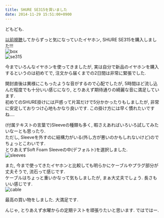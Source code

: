 ```yaml
---
title: SHURE SE315を買いました
date: 2014-11-29 15:51:00+0900
---
```


どもども.

[以前視聴](/entry/2014/05/06/entry/)してからずっと気になっていたイヤホン, SHURE SE315を購入しました!!!  
![box](https://lh4.googleusercontent.com/-C129-e5DtZg/VHltjpbEaFI/AAAAAAAADs4/ieXVWxcyfz8/s640/IMG_2595.JPG)  
![se315](https://lh4.googleusercontent.com/-OPNp0MRpYOA/VHltnLVSaCI/AAAAAAAADtA/g4STUewuEck/s640/IMG_2608.JPG)

今までいろんなイヤホンを使ってきましたが, 実は自分で新品のイヤホンを購入するというのは初めてで, 注文から届くまでの2日間は非常に緊張でした.

開封直後は異様にこもったような音がするので心配でしたが, 5時間ほど流し込んだ程度でも十分いい感じになり, とりあえず期待通りの綺麗な音に満足しています.  
初めてのSHURE掛けには戸惑って片耳だけで5分かかったりもしましたが, 非常に安定しておりつけ心地もかなり良いです. この掛け方には早く慣れたいですね....

(付属テキストの言葉で)Sleeveの種類も多く, 暇さえあればいろいろ試してみたいなーとも思ったり.  
ただし, Sleeveを外すのに結構力がいる(外し方が悪いのかもしれないけど)のでちょっとこわいです.  
とりあえずSoft Foam Sleeveの中(デフォルト)を選択しました.  
![sleeves](https://lh6.googleusercontent.com/-1Se5KWMJ1W0/VHlt2PdcTlI/AAAAAAAADtQ/CINwWDhkPFE/s640/IMG_2610.JPG)

また, 今まで使ってきたイヤホンと比較しても明らかにケーブルやプラグ部分が丈夫そうで, 流石って感じです.  
ケーブルはちょっと重いかなって気もしましたが, まぁ大丈夫でしょう. 長さもいい感じです.  
![cable](https://lh3.googleusercontent.com/-tXK3BSjQHHM/VHlt1ckwpCI/AAAAAAAADtM/cXjEikLycU8/s640/IMG_2609.JPG)

最高の買い物をしました. 大満足です.

んじゃ, とりあえず水曜からの定期テストを頑張りたいと思います. ではではー.
